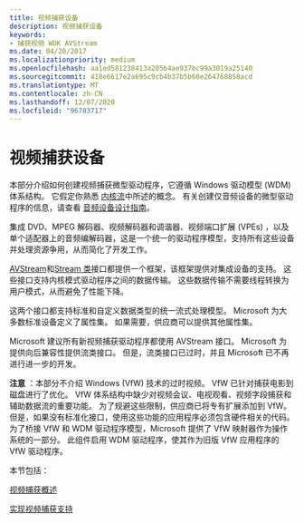 ```yaml
---
title: 视频捕获设备
description: 视频捕获设备
keywords:
- 捕获视频 WDK AVStream
ms.date: 04/20/2017
ms.localizationpriority: medium
ms.openlocfilehash: aa1ed581238413a205b4ae937bc99a3019a25140
ms.sourcegitcommit: 418e6617e2a695c9cb4b37b5b60e264760858acd
ms.translationtype: MT
ms.contentlocale: zh-CN
ms.lasthandoff: 12/07/2020
ms.locfileid: "96783717"
---
```

# <a name="video-capture-devices"></a>视频捕获设备


本部分介绍如何创建视频捕获微型驱动程序，它遵循 Windows 驱动模型 (WDM) 体系结构。 它假定你熟悉 [内核流](kernel-streaming.md)中所述的概念。 有关创建仅音频设备的微型驱动程序的信息，请查看 [音频设备设计指南](../audio/index.md)。

集成 DVD、MPEG 解码器、视频解码器和调谐器、视频端口扩展 (VPEs) ，以及单个适配器上的音频编解码器，这是一个统一的驱动程序模型，支持所有这些设备并处理资源争用，从而简化了开发工作。

[AVStream](avstream-minidrivers-design-guide.md)和[Stream 类](/windows-hardware/drivers/ddi/_stream/index)接口都提供一个框架，该框架提供对集成设备的支持。 这些接口支持内核模式驱动程序之间的数据传输。 这些数据传输不需要线程转换为用户模式，从而避免了性能下降。

这两个接口都支持标准和自定义数据类型的统一流式处理模型。 Microsoft 为大多数标准设备定义了属性集。 如果需要，供应商可以提供其他属性集。

Microsoft 建议所有新视频捕获驱动程序都使用 AVStream 接口。 Microsoft 为提供向后兼容性提供流类接口。 但是，流类接口已过时，并且 Microsoft 已不再进行进一步的开发。

**注意**  ：本部分不介绍 Windows (VfW) 技术的过时视频。 VfW 已针对捕获电影到磁盘进行了优化。 VfW 体系结构中缺少对视频会议、电视观看、视频字段捕获和辅助数据流的重要功能。 为了规避这些限制，供应商已将专有扩展添加到 VfW。 但是，如果没有标准化接口，使用这些功能的应用程序必须包含硬件相关的代码。
为了桥接 VfW 和 WDM 驱动程序模型，Microsoft 提供了 VfW 映射器作为操作系统的一部分。 此组件启用 WDM 驱动程序，使其作为旧版 VfW 应用程序的 VfW 驱动程序。

 

本节包括：

[视频捕获概述](video-capture-overview.md)

[实现视频捕获支持](implementing-video-capture-support.md)

 

